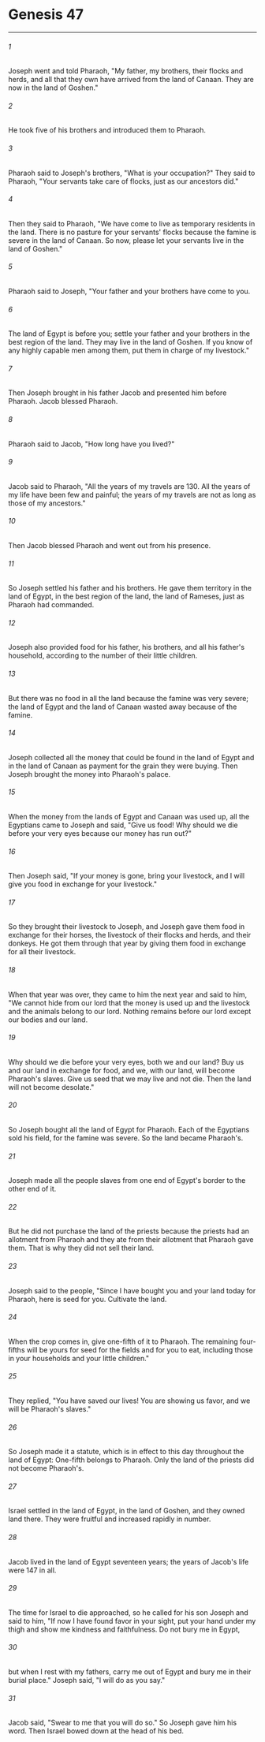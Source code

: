 # Genesis 47
***



###### 1 
Joseph went and told Pharaoh, "My father, my brothers, their flocks and herds, and all that they own have arrived from the land of Canaan. They are now in the land of Goshen." 

###### 2 
He took five of his brothers and introduced them to Pharaoh. 

###### 3 
Pharaoh said to Joseph's brothers, "What is your occupation?" They said to Pharaoh, "Your servants take care of flocks, just as our ancestors did." 

###### 4 
Then they said to Pharaoh, "We have come to live as temporary residents in the land. There is no pasture for your servants' flocks because the famine is severe in the land of Canaan. So now, please let your servants live in the land of Goshen." 

###### 5 
Pharaoh said to Joseph, "Your father and your brothers have come to you. 

###### 6 
The land of Egypt is before you; settle your father and your brothers in the best region of the land. They may live in the land of Goshen. If you know of any highly capable men among them, put them in charge of my livestock." 

###### 7 
Then Joseph brought in his father Jacob and presented him before Pharaoh. Jacob blessed Pharaoh. 

###### 8 
Pharaoh said to Jacob, "How long have you lived?" 

###### 9 
Jacob said to Pharaoh, "All the years of my travels are 130. All the years of my life have been few and painful; the years of my travels are not as long as those of my ancestors." 

###### 10 
Then Jacob blessed Pharaoh and went out from his presence. 

###### 11 
So Joseph settled his father and his brothers. He gave them territory in the land of Egypt, in the best region of the land, the land of Rameses, just as Pharaoh had commanded. 

###### 12 
Joseph also provided food for his father, his brothers, and all his father's household, according to the number of their little children. 

###### 13 
But there was no food in all the land because the famine was very severe; the land of Egypt and the land of Canaan wasted away because of the famine. 

###### 14 
Joseph collected all the money that could be found in the land of Egypt and in the land of Canaan as payment for the grain they were buying. Then Joseph brought the money into Pharaoh's palace. 

###### 15 
When the money from the lands of Egypt and Canaan was used up, all the Egyptians came to Joseph and said, "Give us food! Why should we die before your very eyes because our money has run out?" 

###### 16 
Then Joseph said, "If your money is gone, bring your livestock, and I will give you food in exchange for your livestock." 

###### 17 
So they brought their livestock to Joseph, and Joseph gave them food in exchange for their horses, the livestock of their flocks and herds, and their donkeys. He got them through that year by giving them food in exchange for all their livestock. 

###### 18 
When that year was over, they came to him the next year and said to him, "We cannot hide from our lord that the money is used up and the livestock and the animals belong to our lord. Nothing remains before our lord except our bodies and our land. 

###### 19 
Why should we die before your very eyes, both we and our land? Buy us and our land in exchange for food, and we, with our land, will become Pharaoh's slaves. Give us seed that we may live and not die. Then the land will not become desolate." 

###### 20 
So Joseph bought all the land of Egypt for Pharaoh. Each of the Egyptians sold his field, for the famine was severe. So the land became Pharaoh's. 

###### 21 
Joseph made all the people slaves from one end of Egypt's border to the other end of it. 

###### 22 
But he did not purchase the land of the priests because the priests had an allotment from Pharaoh and they ate from their allotment that Pharaoh gave them. That is why they did not sell their land. 

###### 23 
Joseph said to the people, "Since I have bought you and your land today for Pharaoh, here is seed for you. Cultivate the land. 

###### 24 
When the crop comes in, give one-fifth of it to Pharaoh. The remaining four-fifths will be yours for seed for the fields and for you to eat, including those in your households and your little children." 

###### 25 
They replied, "You have saved our lives! You are showing us favor, and we will be Pharaoh's slaves." 

###### 26 
So Joseph made it a statute, which is in effect to this day throughout the land of Egypt: One-fifth belongs to Pharaoh. Only the land of the priests did not become Pharaoh's. 

###### 27 
Israel settled in the land of Egypt, in the land of Goshen, and they owned land there. They were fruitful and increased rapidly in number. 

###### 28 
Jacob lived in the land of Egypt seventeen years; the years of Jacob's life were 147 in all. 

###### 29 
The time for Israel to die approached, so he called for his son Joseph and said to him, "If now I have found favor in your sight, put your hand under my thigh and show me kindness and faithfulness. Do not bury me in Egypt, 

###### 30 
but when I rest with my fathers, carry me out of Egypt and bury me in their burial place." Joseph said, "I will do as you say." 

###### 31 
Jacob said, "Swear to me that you will do so." So Joseph gave him his word. Then Israel bowed down at the head of his bed.
